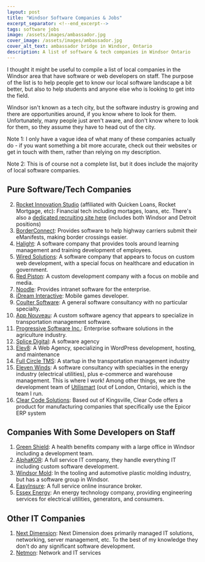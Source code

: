 ```yaml
---
layout: post
title: "Windsor Software Companies & Jobs"
excerpt_separator: <!--end_excerpt-->
tags: software jobs
image: /assets/images/ambassador.jpg
cover_image: /assets/images/ambassador.jpg
cover_alt_text: ambassador bridge in Windsor, Ontario
description: A list of software & tech companies in Windsor Ontario
---
```

I thought it might be useful to compile a list of local companies in the Windsor area that have software or web developers on staff. The purpose of the list is to help people get to know our local software landscape a bit better, but also to help students and anyone else
who is looking to get into the field.

<!--end_excerpt-->

Windsor isn't known as a tech city, but the software industry is growing and there are opportunities around, if you know where to look for them.
Unfortunately, many people just aren't aware, and don't know where to look for them, so they assume they have to head out of the city.

Note 1: I only have a vague idea of what many of these companies actually do - if you want something a bit more accurate, check out their websites or get in touch with them, rather than relying on my description.

Note 2: This is of course not a complete list, but it does include the majority of local software companies.

## Pure Software/Tech Companies
2. [Rocket Innovation Studio](https://rocketinnovationstudio.ca) (affiliated with Quicken Loans, Rocket Mortgage, etc): Financial tech including mortages, loans, etc. There's also a [dedicated recruiting site here](https://www.myrocketcareer.com/) (includes both Windsor and Detroit positions)
3. [BorderConnect](https://emanifest.borderconnect.com/): Provides software to help highway carriers submit their eManifests, making border crossings easier.
4. [Halight](https://halight.com/): A software company that provides tools around learning management and training development of employees.
5. [Wired Solutions](https://www.wiredsolutions.ca/#!): A software company that appears to focus on custom web development, with a special focus on healthcare and education in government.
6. [Red Piston](https://redpiston.com/): A custom development company with a focus on mobile and media.
7. [Noodle](https://vialect.com/): Provides intranet software for the enterprise.
8. [iDream Interactive](https://www.idreaminteractive.com/): Mobile games developer.
9. [Coulter Software](https://www.coulters.ca/): A general software consultancy with no particular specialty.
10. [App Nouveau](https://www.appnouveau.com/): A custom software agency that appears to specialize in transportation management software.
11. [Progressive Software Inc.](http://prosoftxp.com/): Enterprise software solutions in the agriculture industry.
12. [Splice Digital](https://splicedigital.com/): A software agency
13. [Elev8](https://www.elev8webstudio.com/): A Web Agency, specializing in WordPress development, hosting, and maintenance
14. [Full Circle TMS](https://fullcircletms.com/): A startup in the transportation management industry
15. [Eleven Winds](https://www.elevenwinds.com/): A software consultancy with specialties in the energy industry (electrical utilities), plus e-commerce and warehouse management. This is where I work! Among other things, we are the development team of [Utilismart](http://www.utilismartcorp.com/) (out of London, Ontario), which is the team I run.
16. [Clear Code Solutions](http://clearcode.ca/): Based out of Kingsville, Clear Code offers a product for manufacturing companies that specifically use the Epicor ERP system

## Companies With Some Developers on Staff
1. [Green Shield](https://www.greenshield.ca/en-ca): A health benefits company with a large office in Windsor including a development team.
2. [AlphaKOR](https://www.alphakor.com/): A full service IT company, they handle everything IT including custom software development.
2. [Windsor Mold](http://www.windsormoldgroup.com/): In the tooling and automotive plastic molding industry, but has a software group in Windsor.
3. [EasyInsure](https://easyinsure.ca/main.aspx): A full service online insurance broker.
4. [Essex Energy](https://www.essexenergy.ca/): An energy technology company, providing engineering services for electrical utilities, generators, and consumers.

## Other IT Companies
1. [Next Dimension](http://www.nextdimensioninc.com/): Next Dimension does primarily managed IT solutions, networking, server management, etc. To the best of my knowledge they don't do any significant software development.
2. [Netmon](https://www.netmon.com/): Network and IT services


